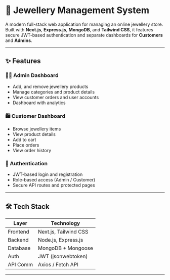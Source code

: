 # 💍 Jewellery Management System

A modern full-stack web application for managing an online jewellery store. Built with **Next.js**, **Express.js**, **MongoDB**, and **Tailwind CSS**, it features secure JWT-based authentication and separate dashboards for **Customers** and **Admins**.

---

## ✨ Features

### 👩‍💼 Admin Dashboard
- Add, and remove jewellery products
- Manage categories and product details
- View customer orders and user accounts
- Dashboard with analytics

### 🛍️ Customer Dashboard
- Browse jewellery items
- View product details
- Add to cart 
- Place orders
- View order history

### 🔐 Authentication
- JWT-based login and registration
- Role-based access (Admin / Customer)
- Secure API routes and protected pages

---

## 🛠️ Tech Stack

| Layer      | Technology             |
|------------|------------------------|
| Frontend   | Next.js, Tailwind CSS  |
| Backend    | Node.js, Express.js    |
| Database   | MongoDB + Mongoose     |
| Auth       | JWT (jsonwebtoken)     |
| API Comm   | Axios / Fetch API      |

---
